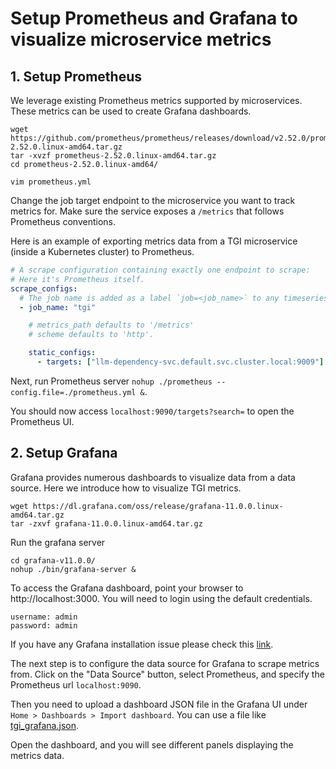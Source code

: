 # Setup Prometheus and Grafana to visualize microservice metrics

## 1. Setup Prometheus

We leverage existing Prometheus metrics supported by microservices. These metrics can be used to create Grafana dashboards.

```
wget https://github.com/prometheus/prometheus/releases/download/v2.52.0/prometheus-2.52.0.linux-amd64.tar.gz
tar -xvzf prometheus-2.52.0.linux-amd64.tar.gz
cd prometheus-2.52.0.linux-amd64/
```


`vim prometheus.yml`

Change the job target endpoint to the microservice you want to track metrics for. Make sure the service exposes a `/metrics` that follows Prometheus conventions.


Here is an example of exporting metrics data from a TGI microservice (inside a Kubernetes cluster) to Prometheus.

```yaml
# A scrape configuration containing exactly one endpoint to scrape:
# Here it's Prometheus itself.
scrape_configs:
  # The job name is added as a label `job=<job_name>` to any timeseries scraped from this config.
  - job_name: "tgi"

    # metrics_path defaults to '/metrics'
    # scheme defaults to 'http'.

    static_configs:
      - targets: ["llm-dependency-svc.default.svc.cluster.local:9009"]
```

Next, run Prometheus server `nohup ./prometheus --config.file=./prometheus.yml &`.

You should now access `localhost:9090/targets?search=` to open the Prometheus UI.

## 2. Setup Grafana

Grafana provides numerous dashboards to visualize data from a data source. Here we introduce how to visualize TGI metrics.

```
wget https://dl.grafana.com/oss/release/grafana-11.0.0.linux-amd64.tar.gz
tar -zxvf grafana-11.0.0.linux-amd64.tar.gz
```

Run the grafana server

```
cd grafana-v11.0.0/
nohup ./bin/grafana-server &
```

To access the Grafana dashboard, point your browser to http://localhost:3000. You will need to login using the default credentials.

```
username: admin 
password: admin
```

If you have any Grafana installation issue please check this  [link](https://grafana.com/docs/grafana/latest/setup-grafana/installation/).


The next step is to configure the data source for Grafana to scrape metrics from. Click on the "Data Source" button, select Prometheus, and specify the Prometheus url `localhost:9090`.

Then you need to upload a dashboard JSON file in the Grafana UI under `Home > Dashboards > Import dashboard`. You can use a file like [tgi_grafana.json](https://github.com/huggingface/text-generation-inference/blob/main/assets/tgi_grafana.json).

Open the dashboard, and you will see different panels displaying the metrics data.
